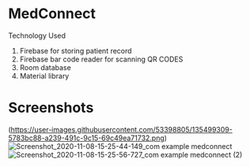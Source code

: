 # MedConnect
Technology Used
1. Firebase for storing patient record
2. Firebase bar code reader for scanning QR CODES
3. Room database
4. Material library

# Screenshots
(https://user-images.githubusercontent.com/53398805/135499309-5783bc88-a239-491c-9c15-69c49ea71732.png)
![Screenshot_2020-11-08-15-25-44-149_com example medconnect](https://user-images.githubusercontent.com/53398805/135499338-d622ce1c-f41a-467b-a458-4ba09fa7a6e8.png)
![Screenshot_2020-11-08-15-25-56-727_com example medconnect (2)](https://user-images.githubusercontent.com/53398805/135499355-d852facb-ee34-449b-922e-393dec05b2ac.png)


